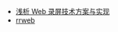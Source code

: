 
* [浅析 Web 录屏技术方案与实现](https://mp.weixin.qq.com/s/4upWZiCVKHe6nK_FEeukWA)
* [rrweb](https://github.com/rrweb-io/rrweb)